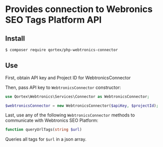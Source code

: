 # Provides connection to Webronics SEO Tags Platform API

## Install

``` sh
$ composer require qortex/php-webtronics-connector
```

## Use

First, obtain API key and Project ID for WebtronicsConnector

Then, pass API key to `WebtronicsConnector` constructor:
``` php
use Qortex\Webtronics\Services\Connector as WebtronicsConnector;

$webtronicsConnector = new WebtronicsConnector($apiKey, $projectId);
```
Last, use any of the following `WebtronicsConnector` methods to communicate with Webtronics SEO Platform:

``` php
function queryUrlTags(string $url)
```
Queries all tags for `$url` in a json array.
